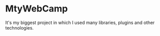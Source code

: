 # MtyWebCamp
It's my biggest project in which I used many libraries, plugins and other technologies.
